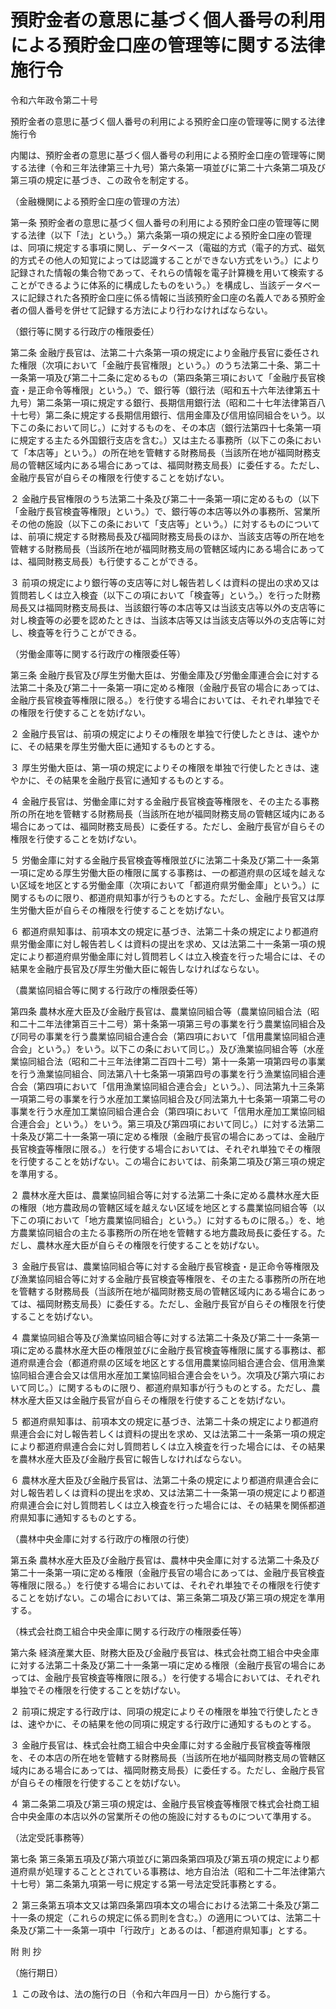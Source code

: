 # 預貯金者の意思に基づく個人番号の利用による預貯金口座の管理等に関する法律施行令

令和六年政令第二十号

預貯金者の意思に基づく個人番号の利用による預貯金口座の管理等に関する法律施行令

内閣は、預貯金者の意思に基づく個人番号の利用による預貯金口座の管理等に関する法律（令和三年法律第三十九号）第六条第一項並びに第二十六条第二項及び第三項の規定に基づき、この政令を制定する。

（金融機関による預貯金口座の管理の方法）

第一条 預貯金者の意思に基づく個人番号の利用による預貯金口座の管理等に関する法律（以下「法」という。）第六条第一項の規定による預貯金口座の管理は、同項に規定する事項に関し、データベース（電磁的方式（電子的方式、磁気的方式その他人の知覚によっては認識することができない方式をいう。）により記録された情報の集合物であって、それらの情報を電子計算機を用いて検索することができるように体系的に構成したものをいう。）を構成し、当該データベースに記録された各預貯金口座に係る情報に当該預貯金口座の名義人である預貯金者の個人番号を併せて記録する方法により行わなければならない。

（銀行等に関する行政庁の権限委任）

第二条 金融庁長官は、法第二十六条第一項の規定により金融庁長官に委任された権限（次項において「金融庁長官権限」という。）のうち法第二十条、第二十一条第一項及び第二十二条に定めるもの（第四条第三項において「金融庁長官検査・是正命令等権限」という。）で、銀行等（銀行法（昭和五十六年法律第五十九号）第二条第一項に規定する銀行、長期信用銀行法（昭和二十七年法律第百八十七号）第二条に規定する長期信用銀行、信用金庫及び信用協同組合をいう。以下この条において同じ。）に対するものを、その本店（銀行法第四十七条第一項に規定する主たる外国銀行支店を含む。）又は主たる事務所（以下この条において「本店等」という。）の所在地を管轄する財務局長（当該所在地が福岡財務支局の管轄区域内にある場合にあっては、福岡財務支局長）に委任する。ただし、金融庁長官が自らその権限を行使することを妨げない。

２ 金融庁長官権限のうち法第二十条及び第二十一条第一項に定めるもの（以下「金融庁長官検査等権限」という。）で、銀行等の本店等以外の事務所、営業所その他の施設（以下この条において「支店等」という。）に対するものについては、前項に規定する財務局長及び福岡財務支局長のほか、当該支店等の所在地を管轄する財務局長（当該所在地が福岡財務支局の管轄区域内にある場合にあっては、福岡財務支局長）も行使することができる。

３ 前項の規定により銀行等の支店等に対し報告若しくは資料の提出の求め又は質問若しくは立入検査（以下この項において「検査等」という。）を行った財務局長又は福岡財務支局長は、当該銀行等の本店等又は当該支店等以外の支店等に対し検査等の必要を認めたときは、当該本店等又は当該支店等以外の支店等に対し、検査等を行うことができる。

（労働金庫等に関する行政庁の権限委任等）

第三条 金融庁長官及び厚生労働大臣は、労働金庫及び労働金庫連合会に対する法第二十条及び第二十一条第一項に定める権限（金融庁長官の場合にあっては、金融庁長官検査等権限に限る。）を行使する場合においては、それぞれ単独でその権限を行使することを妨げない。

２ 金融庁長官は、前項の規定によりその権限を単独で行使したときは、速やかに、その結果を厚生労働大臣に通知するものとする。

３ 厚生労働大臣は、第一項の規定によりその権限を単独で行使したときは、速やかに、その結果を金融庁長官に通知するものとする。

４ 金融庁長官は、労働金庫に対する金融庁長官検査等権限を、その主たる事務所の所在地を管轄する財務局長（当該所在地が福岡財務支局の管轄区域内にある場合にあっては、福岡財務支局長）に委任する。ただし、金融庁長官が自らその権限を行使することを妨げない。

５ 労働金庫に対する金融庁長官検査等権限並びに法第二十条及び第二十一条第一項に定める厚生労働大臣の権限に属する事務は、一の都道府県の区域を越えない区域を地区とする労働金庫（次項において「都道府県労働金庫」という。）に関するものに限り、都道府県知事が行うものとする。ただし、金融庁長官又は厚生労働大臣が自らその権限を行使することを妨げない。

６ 都道府県知事は、前項本文の規定に基づき、法第二十条の規定により都道府県労働金庫に対し報告若しくは資料の提出を求め、又は法第二十一条第一項の規定により都道府県労働金庫に対し質問若しくは立入検査を行った場合には、その結果を金融庁長官及び厚生労働大臣に報告しなければならない。

（農業協同組合等に関する行政庁の権限委任等）

第四条 農林水産大臣及び金融庁長官は、農業協同組合等（農業協同組合法（昭和二十二年法律第百三十二号）第十条第一項第三号の事業を行う農業協同組合及び同号の事業を行う農業協同組合連合会（第四項において「信用農業協同組合連合会」という。）をいう。以下この条において同じ。）及び漁業協同組合等（水産業協同組合法（昭和二十三年法律第二百四十二号）第十一条第一項第四号の事業を行う漁業協同組合、同法第八十七条第一項第四号の事業を行う漁業協同組合連合会（第四項において「信用漁業協同組合連合会」という。）、同法第九十三条第一項第二号の事業を行う水産加工業協同組合及び同法第九十七条第一項第二号の事業を行う水産加工業協同組合連合会（第四項において「信用水産加工業協同組合連合会」という。）をいう。第三項及び第四項において同じ。）に対する法第二十条及び第二十一条第一項に定める権限（金融庁長官の場合にあっては、金融庁長官検査等権限に限る。）を行使する場合においては、それぞれ単独でその権限を行使することを妨げない。この場合においては、前条第二項及び第三項の規定を準用する。

２ 農林水産大臣は、農業協同組合等に対する法第二十条に定める農林水産大臣の権限（地方農政局の管轄区域を越えない区域を地区とする農業協同組合等（以下この項において「地方農業協同組合」という。）に対するものに限る。）を、地方農業協同組合の主たる事務所の所在地を管轄する地方農政局長に委任する。ただし、農林水産大臣が自らその権限を行使することを妨げない。

３ 金融庁長官は、農業協同組合等に対する金融庁長官検査・是正命令等権限及び漁業協同組合等に対する金融庁長官検査等権限を、その主たる事務所の所在地を管轄する財務局長（当該所在地が福岡財務支局の管轄区域内にある場合にあっては、福岡財務支局長）に委任する。ただし、金融庁長官が自らその権限を行使することを妨げない。

４ 農業協同組合等及び漁業協同組合等に対する法第二十条及び第二十一条第一項に定める農林水産大臣の権限並びに金融庁長官検査等権限に属する事務は、都道府県連合会（都道府県の区域を地区とする信用農業協同組合連合会、信用漁業協同組合連合会又は信用水産加工業協同組合連合会をいう。次項及び第六項において同じ。）に関するものに限り、都道府県知事が行うものとする。ただし、農林水産大臣又は金融庁長官が自らその権限を行使することを妨げない。

５ 都道府県知事は、前項本文の規定に基づき、法第二十条の規定により都道府県連合会に対し報告若しくは資料の提出を求め、又は法第二十一条第一項の規定により都道府県連合会に対し質問若しくは立入検査を行った場合には、その結果を農林水産大臣及び金融庁長官に報告しなければならない。

６ 農林水産大臣及び金融庁長官は、法第二十条の規定により都道府県連合会に対し報告若しくは資料の提出を求め、又は法第二十一条第一項の規定により都道府県連合会に対し質問若しくは立入検査を行った場合には、その結果を関係都道府県知事に通知するものとする。

（農林中央金庫に対する行政庁の権限の行使）

第五条 農林水産大臣及び金融庁長官は、農林中央金庫に対する法第二十条及び第二十一条第一項に定める権限（金融庁長官の場合にあっては、金融庁長官検査等権限に限る。）を行使する場合においては、それぞれ単独でその権限を行使することを妨げない。この場合においては、第三条第二項及び第三項の規定を準用する。

（株式会社商工組合中央金庫に関する行政庁の権限委任等）

第六条 経済産業大臣、財務大臣及び金融庁長官は、株式会社商工組合中央金庫に対する法第二十条及び第二十一条第一項に定める権限（金融庁長官の場合にあっては、金融庁長官検査等権限に限る。）を行使する場合においては、それぞれ単独でその権限を行使することを妨げない。

２ 前項に規定する行政庁は、同項の規定によりその権限を単独で行使したときは、速やかに、その結果を他の同項に規定する行政庁に通知するものとする。

３ 金融庁長官は、株式会社商工組合中央金庫に対する金融庁長官検査等権限を、その本店の所在地を管轄する財務局長（当該所在地が福岡財務支局の管轄区域内にある場合にあっては、福岡財務支局長）に委任する。ただし、金融庁長官が自らその権限を行使することを妨げない。

４ 第二条第二項及び第三項の規定は、金融庁長官検査等権限で株式会社商工組合中央金庫の本店以外の営業所その他の施設に対するものについて準用する。

（法定受託事務等）

第七条 第三条第五項及び第六項並びに第四条第四項及び第五項の規定により都道府県が処理することとされている事務は、地方自治法（昭和二十二年法律第六十七号）第二条第九項第一号に規定する第一号法定受託事務とする。

２ 第三条第五項本文又は第四条第四項本文の場合における法第二十条及び第二十一条の規定（これらの規定に係る罰則を含む。）の適用については、法第二十条及び第二十一条第一項中「行政庁」とあるのは、「都道府県知事」とする。

附 則 抄

（施行期日）

１ この政令は、法の施行の日（令和六年四月一日）から施行する。
